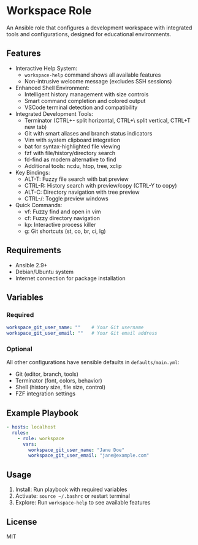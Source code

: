 # Workspace Role

An Ansible role that configures a development workspace with integrated tools and configurations, designed for educational environments.

## Features

- Interactive Help System:
  - `workspace-help` command shows all available features
  - Non-intrusive welcome message (excludes SSH sessions)
- Enhanced Shell Environment:
  - Intelligent history management with size controls
  - Smart command completion and colored output
  - VSCode terminal detection and compatibility
- Integrated Development Tools:
  - Terminator (CTRL+- split horizontal, CTRL+\ split vertical, CTRL+T new tab)
  - Git with smart aliases and branch status indicators
  - Vim with system clipboard integration
  - bat for syntax-highlighted file viewing
  - fzf with file/history/directory search
  - fd-find as modern alternative to find
  - Additional tools: ncdu, htop, tree, xclip
- Key Bindings:
  - ALT-T: Fuzzy file search with bat preview
  - CTRL-R: History search with preview/copy (CTRL-Y to copy)
  - ALT-C: Directory navigation with tree preview
  - CTRL-/: Toggle preview windows
- Quick Commands:
  - vf: Fuzzy find and open in vim
  - cf: Fuzzy directory navigation
  - kp: Interactive process killer
  - g: Git shortcuts (st, co, br, ci, lg)

## Requirements

- Ansible 2.9+
- Debian/Ubuntu system
- Internet connection for package installation

## Variables

### Required
```yaml
workspace_git_user_name: ""    # Your Git username
workspace_git_user_email: ""   # Your Git email address
```

### Optional
All other configurations have sensible defaults in `defaults/main.yml`:
- Git (editor, branch, tools)
- Terminator (font, colors, behavior)
- Shell (history size, file size, control)
- FZF integration settings

## Example Playbook

```yaml
- hosts: localhost
  roles:
    - role: workspace
      vars:
        workspace_git_user_name: "Jane Doe"
        workspace_git_user_email: "jane@example.com"
```

## Usage

1. Install: Run playbook with required variables
2. Activate: `source ~/.bashrc` or restart terminal
3. Explore: Run `workspace-help` to see available features

## License

MIT
